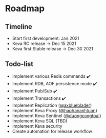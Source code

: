 # Roadmap

## Timeline

- Start first development: Jan 2021
- Keva RC release -> Dec 15 2021
- Keva first Stable release -> Dec 30 2021

## Todo-list

- Implement various Redis commands :heavy_check_mark:
- Implement RDB, AOF persistence mode :heavy_check_mark:
- Implement Pub/Sub :heavy_check_mark:
- Implement Transactions :heavy_check_mark:
- Implement Replication ([@axblueblader](https://github.com/axblueblader))
- Implement Keva Proxy ([@haphananhtuan](https://github.com/haphananhtuan))
- Implement Keva Sentinel ([@duongcongtoai](https://github.com/duongcongtoai))
- Implement Keva SQL (TBD)
- Implement Keva security
- Create automation for release workflow
